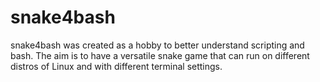 # snake4bash

snake4bash was created as a hobby to better understand scripting and bash. The aim is to have a versatile snake game that can run on different distros of Linux and with different terminal settings.  

